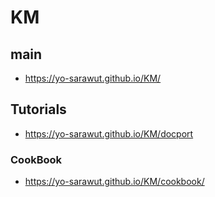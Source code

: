 # KM

## main
- https://yo-sarawut.github.io/KM/

## Tutorials
- https://yo-sarawut.github.io/KM/docport

### CookBook
- https://yo-sarawut.github.io/KM/cookbook/

